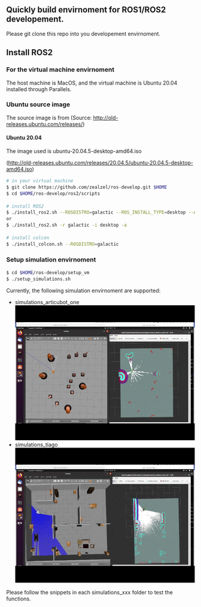 ## Quickly build envirnoment for ROS1/ROS2 developement.

Please git clone this repo into you developement envirnoment.

## Install ROS2

### For the virtual machine envirnoment

The host machine is MacOS, and the virtual machine is Ubuntu 20.04 installed through Parallels.

### Ubuntu source image

The source image is from (Source: http://old-releases.ubuntu.com/releases/)

#### Ubuntu 20.04

The image used is ubuntu-20.04.5-desktop-amd64.iso

(http://old-releases.ubuntu.com/releases/20.04.5/ubuntu-20.04.5-desktop-amd64.iso)

```bash
# in your virtual machine
$ git clone https://github.com/zealzel/ros-develop.git $HOME
$ cd $HOME/ros-develop/ros2/scripts

# install ROS2
$ ./install_ros2.sh --ROSDISTRO=galactic --ROS_INSTALL_TYPE=desktop --APPEND_SOURCE_SCRIPT_TO_BASHRC=true
or
$ ./install_ros2.sh -r galactic -i desktop -a

# install colcon
$ ./install_colcon.sh --ROSDISTRO=galactic
```

### Setup simulation envirnoment

```bash
$ cd $HOME/ros-develop/setup_vm
$ ./setup_simulations.sh
```

Currently, the following simulation envirnoment are supported:

- simulations_articubot_one
![localImage](./articubot_obstacles.gif)
- simulations_tiago
![localImage](./tiago_house.gif)

Please follow the snippets in each simulations_xxx folder to test the functions.
